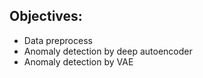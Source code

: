 ## Objectives:

- Data preprocess
- Anomaly detection by deep autoencoder
- Anomaly detection by VAE
